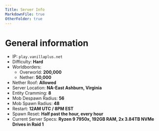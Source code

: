 ```yaml
---
Title: Server Info
MarkdownFile: true
OtherFolder: true
---
```


# General information

* IP: `play.vanillaplus.net`
* Difficulty: **Hard**
* Worldborders:
  * Overworld: **200,000**
  * Nether: **50,000**
* Nether Roof: **Allowed**
* Server Location: **NA-East Ashburn, Virginia**
* Entity Cramming: **8**
* Mob Despawn Radius: **56**
* Mob Spawn Radius: **48**
* Restart: **12AM UTC / 8PM EST**
* Spawn Reset: **Half past the hour, every hour**
* Current Server Specs: **Ryzen 9 7950x, 192GB RAM, 2x 3.84TB NVMe Drives in Raid 1**

